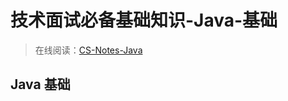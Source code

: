 # 技术面试必备基础知识-Java-基础

> 在线阅读：[CS-Notes-Java](https://cyc2018.github.io/CS-Notes/#/README?id=%e2%98%95%ef%b8%8f-java)

## Java 基础